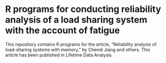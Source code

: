 # R programs for conducting reliability analysis of a load sharing system with the account of fatigue

This repository contains R programs for the article, “Reliability analysis of load-sharing systems with memory,” by Chendi Jiang and others. This article has been published in Lifetime Data Analysis.
